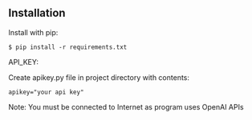 ## Installation

Install with pip:

```
$ pip install -r requirements.txt
```

API_KEY:

Create apikey.py file in project directory with contents:

```
apikey="your api key"
```

Note: You must be connected to Internet as program uses OpenAI APIs
